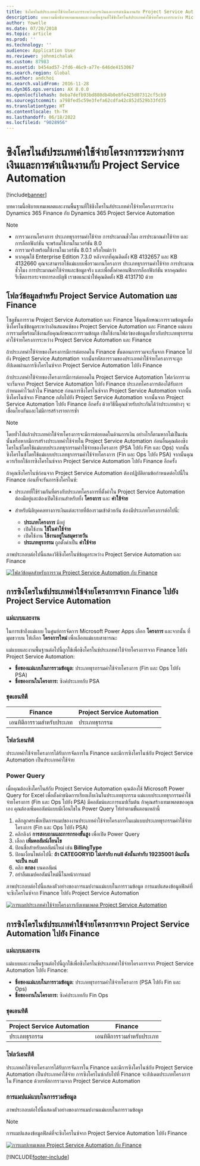 ```yaml
---
title: ซิงโครไนส์ประเภทค่าใช้จ่ายโครงการระหว่างการเงินและการดำเนินงานกับ Project Service Automation
description: บทความนี้อธิบายเทมเพลตและงานพื้นฐานที่ใช้ซิงโครไนส์ประเภทค่าใช้จ่ายโครงการระหว่าง Microsoft Microsoft Dynamics 365 Finance กับ Dynamics 365 Project Service Automation
author: Yowelle
ms.date: 07/20/2018
ms.topic: article
ms.prod: ''
ms.technology: ''
audience: Application User
ms.reviewer: johnmichalak
ms.custom: 87983
ms.assetid: b454ad57-2fd6-46c9-a77e-646de4153067
ms.search.region: Global
ms.author: andchoi
ms.search.validFrom: 2016-11-28
ms.dyn365.ops.version: AX 8.0.0
ms.openlocfilehash: 8eba7defb93bd880db4b0e8fe425d07312cf5cb9
ms.sourcegitcommit: a798fed5c59e3fefa62cdfa42c852d529b33fd35
ms.translationtype: HT
ms.contentlocale: th-TH
ms.lasthandoff: 06/18/2022
ms.locfileid: "9028956"
---
```

# <a name="synchronize-project-expense-categories-between-finance-and-operations-and-project-service-automation"></a>ซิงโครไนส์ประเภทค่าใช้จ่ายโครงการระหว่างการเงินและการดำเนินงานกับ Project Service Automation

[!include[banner](../includes/banner.md)]

บทความนี้อธิบายเทมเพลตและงานพื้นฐานที่ใช้ซิงโครไนส์ประเภทค่าใช้จ่ายโครงการระหว่าง Dynamics 365 Finance กับ Dynamics 365 Project Service Automation

> [!NOTE]
> - การรวมงานโครงการ ประเภทธุรกรรมค่าใช้จ่าย การประมาณชั่วโมง การประมาณค่าใช้จ่าย และการล็อกฟังก์ชัน จะพร้อมใช้งานในเวอร์ชัน 8.0
> - การรวมจริงพร้อมใช้งานในเวอร์ชัน 8.0.1 หรือใหม่กว่า
> - หากคุณใช้ Enterprise Edition 7.3.0 หลังจากที่คุณติดตั้ง KB 4132657 และ KB 4132660 คุณจะสามารถใช้แม่แบบเพื่อรวมงานโครงการ ประเภทธุรกรรมค่าใช้จ่าย การประมาณชั่วโมง การประมาณค่าใช้จ่ายและข้อมูลจริง และเพื่อตั้งค่าคอนฟิกการล็อกฟังก์ชัน หากคุณต้องรีเซ็ตการกระจายการลงบัญชี เราขอแนะนำให้คุณติดตั้ง KB 4131710 ด้วย

## <a name="data-flow-for-project-service-automation-and-finance"></a>โฟลว์ข้อมูลสำหรับ Project Service Automation และ Finance

โซลูชันการรวม Project Service Automation และ Finance ใช้คุณลักษณะการรวมข้อมูลเพื่อซิงโครไนซ์ข้อมูลระหว่างอินสแตนซ์ของ Project Service Automation และ Finance แม่แบบการรวมที่พร้อมใช้งานกับคุณลักษณะการรวมข้อมูล เปิดใช้งานโฟลว์ของข้อมูลเกี่ยวกับประเภทธุรกรรมค่าใช้จ่ายโครงการระหว่าง Project Service Automation และ Finance

ถ้าประเภทค่าใช้จ่ายของโครงการมีการต่อยอดใน Finance ขั้นตอนการรวมจะเริ่มจาก Finance ไปยัง Project Service Automation จากนั้นรหัสการรวมของประเภทค่าใช้จ่ายโครงการจะถูกอัปเดตผ่านการซิงโครไนซ์จาก Project Service Automation ไปยัง Finance

ถ้าประเภทค่าใช้จ่ายของโครงการมีการต่อยอดใน Project Service Automation โฟลว์การรวมจะเริ่มจาก Project Service Automation ไปยัง Finance ประเภทโครงการต้องได้รับการกำหนดค่าไว้แล้วใน Finance ก่อนการซิงโครไนซ์จาก Project Service Automation จากนั้นซิงโครไนซ์จาก Finance กลับไปยัง Project Service Automation จากนั้นจาก Project Service Automation ไปยัง Finance อีกครั้ง ด้วยวิธีนี้คุณช่วยรับประกันได้ว่าประเภทต่างๆ จะเชื่อมโยงกันและไม่มีการสร้างรายการซ้ำ

> [!NOTE]
> โดยทั่วไปแล้วประเภทค่าใช้จ่ายโครงการจะมีการต่อยอดในด้านการเงิน อย่างไรก็ตามหากไม่เป็นเช่นนั้นหรือหากมีการสร้างประเภทค่าใช้จ่ายใน Project Service Automation ก่อนอื่นคุณต้องซิงโครไนซ์โดยใช้แม่แบบประเภทธุรกรรมค่าใช้จ่ายของโครงการ (PSA ไปยัง Fin และ Ops) จากนั้นซิงโครไนซ์โดยใช้แม่แบบประเภทธุรกรรมค่าใช้จ่ายโครงการ (Fin และ Ops ไปยัง PSA) จากนั้นคุณควรเรียกใช้การซิงโครไนซ์จาก Project Service Automation ไปยัง Finance อีกครั้ง
>
> ถ้าคุณซิงโครไนซ์ก่อนจาก Project Service Automation ต้องปฏิบัติตามข้อกำหนดต่อไปนี้ใน Finance ก่อนที่จะรันการซิงโครไนซ์:
>
> - ประเภทที่ใช้ร่วมกันที่ตรงกับประเภทโครงการที่ตั้งค่าใน Project Service Automation ต้องมีอยู่และต้องเปิดใช้งานสำหรับทั้ง **โครงการ** และ **ค่าใช้จ่าย**
> - สำหรับนิติบุคคลทางการเงินแต่ละรายที่ต้องรวมเข้าด้วยกัน ต้องมีประเภทโครงการต่อไปนี้:
>
>     - **ประเภทโครงการ** มีอยู่ 
>     - เปิดใช้งาน **ใช้ในค่าใช้จ่าย**
>     - เปิดใช้งาน **ใช้งานอยู่ในสมุดรายวัน**
>     - **ประเภทธุรกรรม** ถูกตั้งค่าเป็น **ค่าใช้จ่าย**

ภาพประกอบต่อไปนี้แสดงวิธีซิงโครไนซ์ข้อมูลระหว่าง Project Service Automation และ Finance

[![โฟลว์ข้อมูลสำหรับการรวม Project Service Automation กับ Finance](./media/ProjectExpenseCategoriesFlow.png)](./media/ProjectExpenseCategoriesFlow.png)

## <a name="project-expense-category-synchronization-from-finance-to-project-service-automation"></a>การซิงโครไนซ์ประเภทค่าใช้จ่ายโครงการจาก Finance ไปยัง Project Service Automation

### <a name="template-and-task"></a>แม่แบบและงาน

ในการเข้าถึงแม่แบบ ในศูนย์การจัดการ Microsoft Power Apps เลือก **โครงการ** และจากนั้น ที่มุมขวาบน ให้เลือก **โครงการใหม่** เพื่อเลือกแม่แบบสาธารณะ

แม่แบบและงานพื้นฐานต่อไปนี้ถูกใช้เพื่อซิงโครไนซ์ประเภทค่าใช้จ่ายโครงการจาก Finance ไปยัง Project Service Automation:

- **ชื่อของแม่แบบในการรวมข้อมูล:** ประเภทธุรกรรมค่าใช้จ่ายโครงการ (Fin และ Ops ไปยัง PSA)
- **ชื่อของงานในโครงการ:** ซิงค์ประเภทกับ PSA

### <a name="entity-set"></a>ชุดเอนทิตี

| Finance                           | Project Service Automation |
|-----------------------------------|----------------------------|
| เอนทิตีการรวมสำหรับประเภท | ประเภทธุรกรรม     |

### <a name="entity-flow"></a>โฟลว์เอนทิตี

ประเภทค่าใช้จ่ายโครงการได้รับการจัดการใน Finance และมีการซิงโครไนซ์กับ Project Service Automation เป็นประเภทค่าใช้จ่าย

### <a name="power-query"></a>Power Query

เมื่อคุณต้องซิงโครไนส์กับ Project Service Automation คุณต้องใช้ Microsoft Power Query for Excel เพื่อตั้งค่าชนิดการเรียกเก็บเงินในประเภทธุรกรรม แม่แบบประเภทธุรกรรมค่าใช้จ่ายโครงการ (Fin และ Ops ไปยัง PSA) มีคอลัมน์และการแมปเริ่มต้น ถ้าคุณสร้างเทมเพลตของคุณเอง คุณต้องเพิ่มคอลัมน์แบบมีเงื่อนไขใน Power Query ให้ทำตามขั้นตอนเหล่านี้

1. คลิกลูกศรเพื่อเปิดการแมปของงานประเภทค่าใช้จ่ายโครงการในแม่แบบประเภทธุรกรรมค่าใช้จ่ายโครงการ (Fin และ Ops ไปยัง PSA)
2. คลิกลิงก์ **การสอบถามและการกรองขั้นสูง** เพื่อเปิด Power Query
2. เลือก **เพิ่มคอลัมน์เงื่อนไข**
3. ป้อนชื่อสำหรับคอลัมน์ใหม่ เช่น **BillingType**
4. ป้อนเงื่อนไขต่อไปนี้: **ถ้า CATEGORYID ไม่เท่ากับ null ดังนั้นเท่ากับ 19235001 มิฉะนั้นจะเป็น null**
5. คลิก **ตกลง** บนคอลัมน์
6. อย่าลืมแมปคอลัมน์ใหม่นี้ในหน้าการแมป

ภาพประกอบต่อไปนี้แสดงตัวอย่างของการแมปงานแม่แบบในการรวมข้อมูล การแมปแสดงข้อมูลฟิลด์ที่จะซิงโครไนซ์จาก Finance ไปยัง Project Service Automation

[![การแมปประเภทค่าใช้จ่ายโครงการกับเทมเพลต Project Service Automation](./media/ProjectExpenseCategoriesToPSAMapping.jpg)](./media/ProjectExpenseCategoriesToPSAMapping.jpg)

## <a name="project-expense-category-synchronization-from-project-service-automation-to-finance"></a>การซิงโครไนซ์ประเภทค่าใช้จ่ายโครงการจาก Project Service Automation ไปยัง Finance

### <a name="template-and-task"></a>แม่แบบและงาน

แม่แบบและงานพื้นฐานต่อไปนี้ถูกใช้เพื่อซิงโครไนซ์ประเภทค่าใช้จ่ายโครงการจาก Project Service Automation ไปยัง Finance:

- **ชื่อของแม่แบบในการรวมข้อมูล:** ประเภทธุรกรรมค่าใช้จ่ายโครงการ (PSA ไปยัง Fin และ Ops)
- **ชื่อของงานในโครงการ:** ซิงค์ประเภทกับ Fin Ops

### <a name="entity-set"></a>ชุดเอนทิตี

| Project Service Automation | Finance                           |
|----------------------------|-----------------------------------|
| ประเภทธุรกรรม     | เอนทิตีการรวมสำหรับประเภท |

### <a name="entity-flow"></a>โฟลว์เอนทิตี

ประเภทค่าใช้จ่ายโครงการได้รับการจัดการใน Finance และมีการซิงโครไนซ์กับ Project Service Automation เป็นประเภทค่าใช้จ่าย การซิงโครไนซ์กลับไปที่ Finance จะอัปเดตประเภทโครงการใน Finance ด้วยรหัสการรวมจาก Project Service Automation

### <a name="template-mapping-in-data-integration"></a>การแมปแม่แบบในการรวมข้อมูล

ภาพประกอบต่อไปนี้แสดงตัวอย่างของการแมปงานแม่แบบในการรวมข้อมูล

> [!NOTE]
> การแมปแสดงข้อมูลฟิลด์ที่จะซิงโครไนซ์จาก Project Service Automation ไปยัง Finance

[![การแมปเทมเพลต Project Service Automation กับ Finance](./media/ProjectExpenseCategoriesToFinOpsMapping.jpg)](./media/ProjectExpenseCategoriesToFinOpsMapping.jpg)


[!INCLUDE[footer-include](../includes/footer-banner.md)]